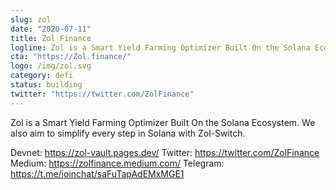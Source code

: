 ```yaml
---
slug: zol
date: "2020-07-11"
title: Zol Finance
logline: Zol is a Smart Yield Farming Optimizer Built On the Solana Ecosystem ☀️.
cta: "https://Zol.finance/"
logo: /img/zol.svg
category: defi
status: building
twitter: "https://twitter.com/ZolFinance"
---
```


Zol is a Smart Yield Farming Optimizer Built On the Solana Ecosystem. We also aim to simplify every step in Solana with Zol-Switch.


Devnet: https://zol-vault.pages.dev/
Twitter: https://twitter.com/ZolFinance
Medium: https://zolfinance.medium.com/
Telegram: https://t.me/joinchat/saFuTapAdEMxMGE1
